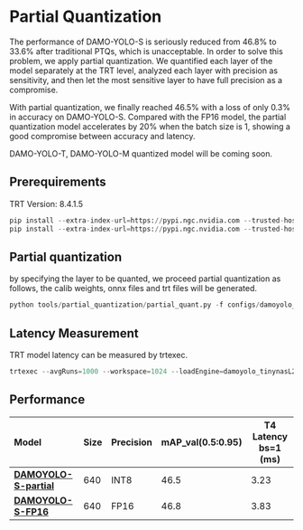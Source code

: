 # Partial Quantization

The performance of DAMO-YOLO-S is seriously reduced from 46.8% to 33.6% after traditional PTQs, which is unacceptable. In order to solve this problem, we apply partial quantization. We quantified each layer of the model separately at the TRT level, analyzed each layer with precision as sensitivity, and then let the most sensitive layer to have full precision as a compromise.

With partial quantization, we finally reached 46.5% with a loss of only 0.3% in accuracy on DAMO-YOLO-S. Compared with the FP16 model, the partial quantization model accelerates by 20% when the batch size is 1, showing a good compromise between accuracy and latency.

DAMO-YOLO-T, DAMO-YOLO-M quantized model will be coming soon.

## Prerequirements

TRT Version: 8.4.1.5

```python
pip install --extra-index-url=https://pypi.ngc.nvidia.com --trusted-host pypi.ngc.nvidia.com nvidia-pyindex
pip install --extra-index-url=https://pypi.ngc.nvidia.com --trusted-host pypi.ngc.nvidia.com pytorch_quantization
```

## Partial quantization

by specifying the layer to be quanted, we proceed partial quantization as follows, the calib weights, onnx files and trt files will be generated.

```python
python tools/partial_quantization/partial_quant.py -f configs/damoyolo_tinynasL25_S.py -c damoyolo_tinynasL25_S_468.pth --batch_size 1 --img_size 640 --trt --trt_eval
```

## Latency Measurement

TRT model latency can be measured by trtexec.

```python
trtexec --avgRuns=1000 --workspace=1024 --loadEngine=damoyolo_tinynasL25_S_partial_quant_bs1.trt
```

## Performance

| Model           | Size        | Precision        |mAP_val(0.5:0.95) | T4 Latency bs=1 (ms) |
| :-------------- | ----------- | ----------- |:----------------------- | ---------------------------------------- |
| [**DAMOYOLO-S-partial**](https://idstcv.oss-cn-zhangjiakou.aliyuncs.com/DAMO-YOLO/quant_model/damoyolo_tinynasL25_S_partial_quant_bs1.trt)| 640 | INT8  | 46.5 | 3.23 |
| [**DAMOYOLO-S-FP16**](https://idstcv.oss-cn-zhangjiakou.aliyuncs.com/DAMO-YOLO/quant_model/damoyolo_tinynasL25_S_fp16_bs1.trt) | 640  | FP16 | 46.8  | 3.83 |

